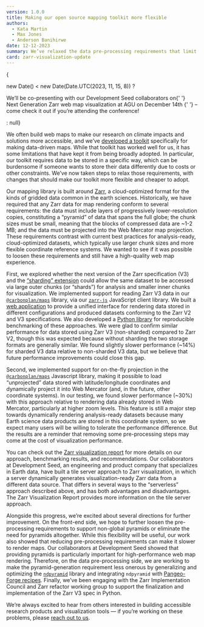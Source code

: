 ```yaml
---
version: 1.0.0
title: Making our open source mapping toolkit more flexible
authors:
  - Kata Martin
  - Max Jones
  - Anderson Banihirwe
date: 12-12-2023
summary: We’ve relaxed the data pre-processing requirements that limit the flexibility of our mapping toolkit. Here’s how we did it.
card: zarr-visualization-update
---
```


{

new Date() < new Date(Date.UTC(2023, 11, 15, 8)) ?

<p>
  <Secondary as='em'>
    We’ll be co-presenting with our Development Seed collaborators on{' '}
    <Link
      href='https://agu.confex.com/agu/fm23/meetingapp.cgi/Paper/1303670'
      sx={{ color: 'secondary', '&:hover': { color: 'primary' } }}
    >
      Next Generation Zarr web map visualization at AGU on December 14th
    </Link>{' '}
    – come check it out if you’re attending the conference!
  </Secondary>
</p>
: null}

We often build web maps to make our research on climate impacts and solutions more accessible, and we’ve [developed a toolkit](https://carbonplan.org/blog/maps-library-release) specifically for making data-driven maps. While that toolkit has worked well for us, it has some limitations that have kept it from being broadly adopted. In particular, our toolkit requires data to be stored in a specific way, which can be burdensome if someone wants to store their data differently due to costs or other constraints. We’ve now taken steps to relax those requirements, with changes that should make our toolkit more flexible and cheaper to adopt.

Our mapping library is built around [Zarr](https://zarr.dev/), a cloud-optimized format for the kinds of gridded data common in the earth sciences. Historically, we have required that any Zarr data for map rendering conform to several requirements: the data must include layers of progressively lower-resolution copies, constituting a “pyramid” of data that spans the full globe; the chunk sizes must be small, meaning that the blocks of compressed data are ~1-2 MB; and the data must be projected into the Web Mercator map projection. These requirements contrast with current best practices for analysis-ready, cloud-optimized datasets, which typically use larger chunk sizes and more flexible coordinate reference systems. We wanted to see if it was possible to loosen these requirements and still have a high-quality web map experience.

First, we explored whether the next version of the Zarr specification (V3) and the [“sharding” extension](https://zarr.dev/zeps/accepted/ZEP0002.html) could allow the same dataset to be accessed via large outer chunks (or “shards”) for analysis and smaller inner chunks for visualization. We implemented support for reading Zarr V3 data in our [`@carbonplan/maps`](https://github.com/carbonplan/maps) library, via our [`zarr-js`](https://github.com/freeman-lab/zarr-js) JavaScript client library. We built a [web application](http://prototype-maps.demo.carbonplan.org/) to provide a unified interface for rendering data stored in different configurations and produced datasets conforming to the Zarr V2 and V3 specifications. We also developed a [Python library](https://github.com/carbonplan/benchmark-maps) for reproducible benchmarking of these approaches. We were glad to confirm similar performance for data stored using Zarr V3 (non-sharded) compared to Zarr V2, though this was expected because without sharding the two storage formats are generally similar. We found slightly slower performance (~14%) for sharded V3 data relative to non-sharded V3 data, but we believe that future performance improvements could close this gap.

Second, we implemented support for on-the-fly projection in the [`@carbonplan/maps`](https://github.com/carbonplan/maps) Javascript library, making it possible to load “unprojected” data stored with latitude/longitude coordinates and dynamically project it into Web Mercator (and, in the future, other coordinate systems). In our testing, we found slower performance (~30%) with this approach relative to rendering data already stored in Web Mercator, particularly at higher zoom levels. This feature is still a major step towards dynamically rendering analysis-ready datasets because many Earth science data products are stored in this coordinate system, so we expect many users will be willing to tolerate the performance difference. But the results are a reminder that removing some pre-processing steps may come at the cost of visualization performance.

You can check out the [Zarr visualization report](https://nasa-impact.github.io/zarr-visualization-report/) for more details on our approach, benchmarking results, and recommendations. Our collaborators at Development Seed, an engineering and product company that specializes in Earth data, have built a tile server approach to Zarr visualization, in which a server dynamically generates visualization-ready Zarr data from a different data source. That differs in several ways to the “serverless” approach described above, and has both advantages and disadvantages. The Zarr Visualization Report provides more information on the tile server approach.

Alongside this progress, we’re excited about several directions for further improvement. On the front-end side, we hope to further loosen the pre-processing requirements to support non-global pyramids or eliminate the need for pyramids altogether. While this flexibility will be useful, our work also showed that reducing pre-processing requirements can make it slower to render maps. Our collaborators at Development Seed showed that providing pyramids is particularly important for high-performance web map rendering. Therefore, on the data pre-processing side, we are working to make the pyramid-generation requirement less onerous by generalizing and optimizing the [`ndpyramid`](https://github.com/carbonplan/ndpyramid) library and integrating `ndpyramid` with [Pangeo-Forge recipes](https://github.com/pangeo-forge/pangeo-forge-recipes). Finally, we’ve been engaging with the Zarr Implementation Council and Zarr refactor working group to support the finalization and implementation of the Zarr V3 spec in Python.

We’re always excited to hear from others interested in building accessible research products and visualization tools — if you’re working on these problems, please [reach out to us](mailto:hello@carbonplan.org).
